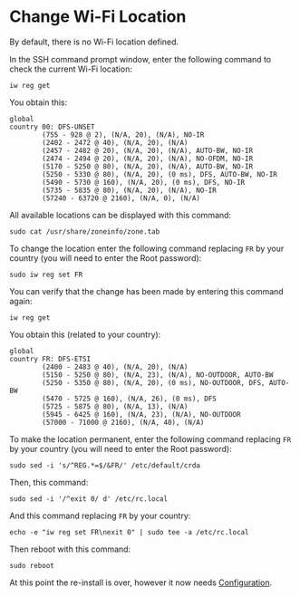 # Change Wi-Fi Location

By default, there is no Wi-Fi location defined.

In the SSH command prompt window, enter the following command to check the current Wi-Fi location:

```
iw reg get
```

You obtain this:

```
global
country 00: DFS-UNSET
        (755 - 928 @ 2), (N/A, 20), (N/A), NO-IR
        (2402 - 2472 @ 40), (N/A, 20), (N/A)
        (2457 - 2482 @ 20), (N/A, 20), (N/A), AUTO-BW, NO-IR
        (2474 - 2494 @ 20), (N/A, 20), (N/A), NO-OFDM, NO-IR
        (5170 - 5250 @ 80), (N/A, 20), (N/A), AUTO-BW, NO-IR
        (5250 - 5330 @ 80), (N/A, 20), (0 ms), DFS, AUTO-BW, NO-IR
        (5490 - 5730 @ 160), (N/A, 20), (0 ms), DFS, NO-IR
        (5735 - 5835 @ 80), (N/A, 20), (N/A), NO-IR
        (57240 - 63720 @ 2160), (N/A, 0), (N/A)
```

All available locations can be displayed with this command:

```
sudo cat /usr/share/zoneinfo/zone.tab
```

To change the location enter the following command replacing `FR` by your country (you will need to enter the Root password):

```
sudo iw reg set FR
```

You can verify that the change has been made by entering this command again:

```
iw reg get
```

You obtain this (related to your country):

```
global
country FR: DFS-ETSI
        (2400 - 2483 @ 40), (N/A, 20), (N/A)
        (5150 - 5250 @ 80), (N/A, 23), (N/A), NO-OUTDOOR, AUTO-BW
        (5250 - 5350 @ 80), (N/A, 20), (0 ms), NO-OUTDOOR, DFS, AUTO-BW
        (5470 - 5725 @ 160), (N/A, 26), (0 ms), DFS
        (5725 - 5875 @ 80), (N/A, 13), (N/A)
        (5945 - 6425 @ 160), (N/A, 23), (N/A), NO-OUTDOOR
        (57000 - 71000 @ 2160), (N/A, 40), (N/A)
```

To make the location permanent, enter the following command replacing `FR` by your country (you will need to enter the Root password):

```
sudo sed -i 's/^REG.*=$/&FR/' /etc/default/crda
```

Then, this command:

```
sudo sed -i '/^exit 0/ d' /etc/rc.local
```

And this command replacing `FR` by your country:

```
echo -e "iw reg set FR\nexit 0" | sudo tee -a /etc/rc.local
```

Then reboot with this command:

```
sudo reboot
```

At this point the re-install is over, however it now needs [Configuration](../configuration/delete-old.md).